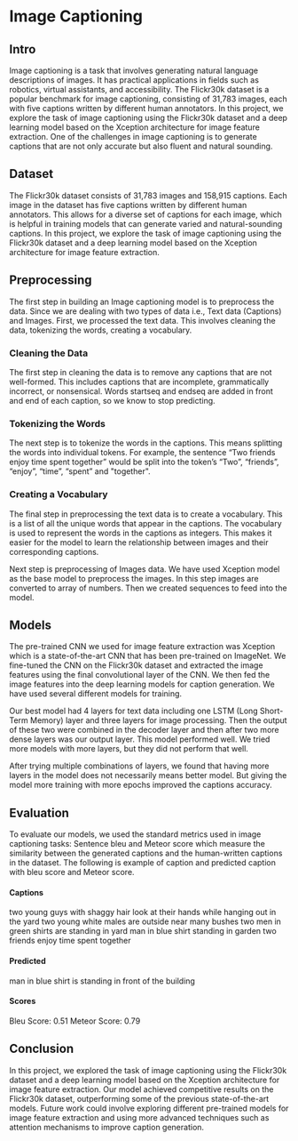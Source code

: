 # Image Captioning

## Intro
Image captioning is a task that involves generating natural language descriptions of images. It has practical applications in fields such as robotics, virtual assistants, and accessibility. The Flickr30k dataset is a popular benchmark for image captioning, consisting of 31,783 images, each with five captions written by different human annotators. In this project, we explore the task of image captioning using the Flickr30k dataset and a deep learning model based on the Xception architecture for image feature extraction. One of the challenges in image captioning is to generate captions that are not only accurate but also fluent and natural sounding.

## Dataset
The Flickr30k dataset consists of 31,783 images and 158,915 captions. Each image in the dataset has five captions written by different human annotators. This allows for a diverse set of captions for each image, which is helpful in training models that can generate varied and natural-sounding captions. In this project, we explore the task of image captioning using the Flickr30k dataset and a deep learning model based on the Xception architecture for image feature extraction.

## Preprocessing
The first step in building an Image captioning model is to preprocess the data. Since we are dealing with two types of data i.e., Text data (Captions) and Images. First, we processed the text data. This involves cleaning the data, tokenizing the words, creating a vocabulary.
### Cleaning the Data
The first step in cleaning the data is to remove any captions that are not well-formed. This includes captions that are incomplete, grammatically incorrect, or nonsensical. Words startseq and endseq are added in front and end of each caption, so we know to stop predicting.
### Tokenizing the Words
The next step is to tokenize the words in the captions. This means splitting the words into individual tokens. For example, the sentence “Two friends enjoy time spent together” would be split into the token’s “Two”, “friends”, “enjoy”, “time”, “spent” and "together".
### Creating a Vocabulary
The final step in preprocessing the text data is to create a vocabulary. This is a list of all the unique words that appear in the captions. The vocabulary is used to represent the words in the captions as integers. This makes it easier for the model to learn the relationship between images and their corresponding captions.

Next step is preprocessing of Images data. We have used Xception model as the base model to preprocess the images. In this step images are converted to array of numbers. Then we created sequences to feed into the model.

## Models
The pre-trained CNN we used for image feature extraction was Xception which is a state-of-the-art CNN that has been pre-trained on ImageNet. We fine-tuned the CNN on the Flickr30k dataset and extracted the image features using the final convolutional layer of the CNN. We then fed the image features into the deep learning models for caption generation. We have used several different models for training.

Our best model had 4 layers for text data including one LSTM (Long Short-Term Memory) layer and three layers for image processing. Then the output of these two were combined in the decoder layer and then after two more dense layers was our output layer. This model performed well. We tried more models with more layers, but they did not perform that well.

After trying multiple combinations of layers, we found that having more layers in the model does not necessarily means better model. But giving the model more training with more epochs improved the captions accuracy.

## Evaluation
To evaluate our models, we used the standard metrics used in image captioning tasks: Sentence bleu and Meteor score which measure the similarity between the generated captions and the human-written captions in the dataset. The following is example of caption and predicted caption with bleu score and Meteor score.
#### Captions
two young guys with shaggy hair look at their hands while hanging out in the yard
two young white males are outside near many bushes
two men in green shirts are standing in yard
man in blue shirt standing in garden
two friends enjoy time spent together
#### Predicted
man in blue shirt is standing in front of the building
#### Scores
Bleu Score: 0.51
Meteor Score: 0.79

## Conclusion
In this project, we explored the task of image captioning using the Flickr30k dataset and a deep learning model based on the Xception architecture for image feature extraction. Our model achieved competitive results on the Flickr30k dataset, outperforming some of the previous state-of-the-art models. Future work could involve exploring different pre-trained models for image feature extraction and using more advanced techniques such as attention mechanisms to improve caption generation.
